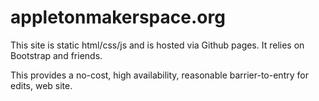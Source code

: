 # appletonmakerspace.org

This site is static html/css/js and is hosted via Github pages. It relies on Bootstrap and friends.

This provides a no-cost, high availability, reasonable barrier-to-entry for edits, web site.
